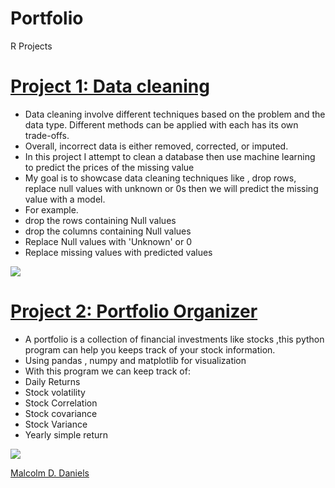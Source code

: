 # Portfolio
R Projects

# [Project  1: Data cleaning ](https://github.com/sirmuzzamil/sirmuzzamil/blob/main/R%20Projects/Project_1.ipynb?short_path=39faa0a)
* Data cleaning involve different techniques based on the problem and the data type. Different methods can be applied with each has its own trade-offs.
* Overall, incorrect data is either removed, corrected, or imputed.
* In this project I attempt to clean a database then use machine learning to predict the prices of the missing value
* My goal is to showcase data cleaning techniques like , drop rows, replace null values with unknown or 0s then we will predict the missing value with a model.
* For example.
*	drop the rows containing Null values 
*	drop the columns containing Null values 
*	Replace Null values with 'Unknown' or 0 
*	Replace missing values with predicted values 

![](https://github.com/malcolmpanama/Malcolm_Portfolio/blob/main/images/download1.png?raw=true)



# [Project  2: Portfolio Organizer](https://github.com/sirmuzzamil/sirmuzzamil/blob/main/R%20Projects/Project_2%20(2).ipynb)
* A portfolio is a collection of financial investments like stocks ,this python program can help you keeps track of your stock information.
* Using pandas , numpy and matplotlib for visualization
* With this program we can keep track of:
* Daily Returns
* Stock volatility
* Stock Correlation
* Stock covariance 
* Stock Variance
* Yearly simple return

![](https://github.com/malcolmpanama/Malcolm_Portfolio/blob/main/images/Figure_1.png?raw=true)

<div class="badge-base LI-profile-badge" data-locale="en_US" data-size="medium" data-theme="dark" data-type="VERTICAL" data-vanity="malcolm-d-daniels-abb7a4111" data-version="v1"><a class="badge-base__link LI-simple-link" href="https://tw.linkedin.com/in/malcolm-d-daniels-abb7a4111?trk=profile-badge">Malcolm D. Daniels</a></div>
              
